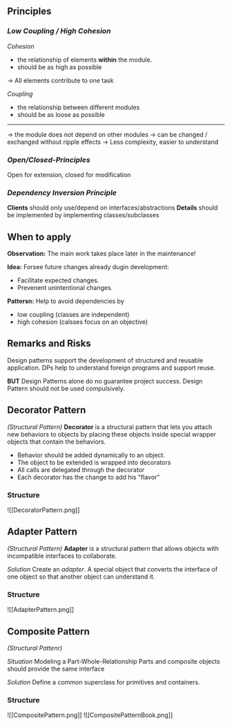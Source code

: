 ## Principles
### *Low Coupling / High Cohesion*

*Cohesion*
- the relationship of elements **within** the module. 
- should be as high as possible

-> All elements contribute to one task

*Coupling*
- the relationship between different modules 
- should be as loose as possible 
--- 
-> the module does not depend on other modules 
-> can be changed / exchanged without ripple effects 
-> Less complexity, easier to understand 

### *Open/Closed-Principles*
Open for extension, closed for modification

### *Dependency Inversion Principle*
**Clients**  should only use/depend on interfaces/abstractions
**Details** should be implemented by implementing classes/subclasses

## When to apply
**Observation:** The main work takes place later in the maintenance! 

**Idea:** Forsee future changes already dugin  development: 
- Facilitate expected changes. 
- Prevenent unintentional changes. 

**Pattersn:** Help to avoid dependencies by 
- low coupling (classes are independent)
- high cohesion (calsses focus on an objective)

## Remarks and Risks  
Design patterns support the development of structured and reusable application. 
DPs help to understand foreign programs and support reuse. 

**BUT**
Design Patterns alone do no guarantee project success. 
Design Pattern should not be used compulsively.



## Decorator Pattern 
*(Structural Pattern)*
**Decorator** is a structural pattern that lets you attach new behaviors to objects by placing these objects inside special wrapper objects that contain the behaviors. 

- Behavior should be added dynamically to an object.
- The object to be extended is wrapped into decorators
- All calls are delegated through the decorator 
- Each decorator has the change to add his "flavor"

### Structure
![[DecoratorPattern.png]]

## Adapter Pattern
*(Structural Pattern)*
**Adapter** is a structural pattern that allows objects with incompatible interfaces to collaborate.

*Solution*
Create an *adapter*. A special object that converts the interface of one object so that another object can understand it.


### Structure
![[AdapterPattern.png]]

## Composite Pattern 
*(Structural Pattenr)*

*Situation*
Modeling a Part-Whole-Relationship
Parts and composite objects should provide the same interface 

*Solution*
Define a common superclass for primitives and containers. 

### Structure
![[CompositePattern.png]]
![[CompositePatternBook.png]]
